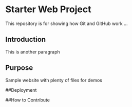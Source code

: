 # Starter Web Project

This repository is for showing how Git and GitHub work ...

## Introduction

This is another paragraph

## Purpose

Sample website with plenty of files for demos

##Deployment



##How to Contribute
